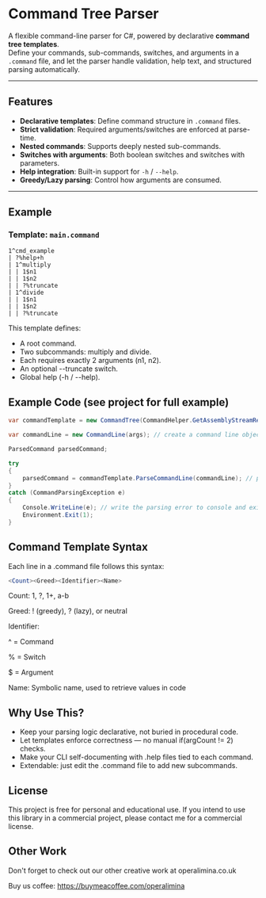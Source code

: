 # Command Tree Parser

A flexible command-line parser for C#, powered by declarative **command tree templates**.  
Define your commands, sub-commands, switches, and arguments in a `.command` file, and let the parser handle validation, help text, and structured parsing automatically.

---

## Features
- **Declarative templates**: Define command structure in `.command` files.
- **Strict validation**: Required arguments/switches are enforced at parse-time.
- **Nested commands**: Supports deeply nested sub-commands.
- **Switches with arguments**: Both boolean switches and switches with parameters.
- **Help integration**: Built-in support for `-h` / `--help`.
- **Greedy/Lazy parsing**: Control how arguments are consumed.

---

## Example

### Template: `main.command`
```text
1^cmd_example
| ?%help+h
| 1^multiply
| | 1$n1
| | 1$n2
| | ?%truncate
| 1^divide
| | 1$n1
| | 1$n2
| | ?%truncate
```

This template defines:
- A root command.
- Two subcommands: multiply and divide.
- Each requires exactly 2 arguments (n1, n2).
- An optional --truncate switch.
- Global help (-h / --help).

## Example Code (see project for full example)

```csharp
var commandTemplate = new CommandTree(CommandHelper.GetAssemblyStreamReader("cmd/main.command")); // load the template

var commandLine = new CommandLine(args); // create a command line object

ParsedCommand parsedCommand;

try
{
    parsedCommand = commandTemplate.ParseCommandLine(commandLine); // parse the command line to produce the root of the command tree
}
catch (CommandParsingException e)
{
    Console.WriteLine(e); // write the parsing error to console and exit
    Environment.Exit(1);
}
```

## Command Template Syntax

Each line in a .command file follows this syntax:

```php
<Count><Greed><Identifier><Name>
```

Count: 1, ?, 1+, a-b

Greed: ! (greedy), ? (lazy), or neutral

Identifier:

^ = Command

% = Switch

$ = Argument

Name: Symbolic name, used to retrieve values in code

## Why Use This?

- Keep your parsing logic declarative, not buried in procedural code.
- Let templates enforce correctness — no manual if(argCount != 2) checks.
- Make your CLI self-documenting with .help files tied to each command.
- Extendable: just edit the .command file to add new subcommands.

## License

This project is free for personal and educational use.
If you intend to use this library in a commercial project, please contact me for a commercial license.

## Other Work

Don't forget to check out our other creative work at operalimina.co.uk

Buy us coffee: https://buymeacoffee.com/operalimina